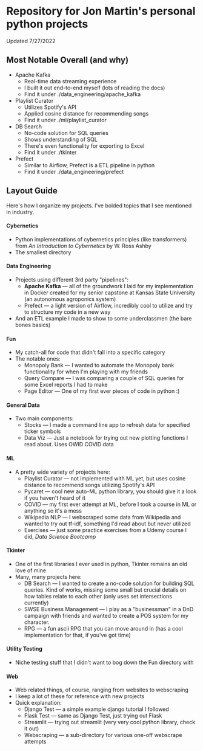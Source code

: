 # Repository for Jon Martin's personal python projects
Updated 7/27/2022

## Most Notable Overall (and why)
 - Apache Kafka
   - Real-time data streaming experience
   - I built it out end-to-end myself (lots of reading the docs)
   - Find it under ./data_engineering/apache_kafka
 - Playlist Curator
   - Utilizes Spotify's API
   - Applied cosine distance for recommending songs
   - Find it under ./ml/playlist_curator
 - DB Search
   - No-code solution for SQL queries
   - Shows understanding of SQL
   - There's even functionality for exporting to Excel
   - Find it under ./tkinter
 - Prefect
   - Similar to Airflow, Prefect is a ETL pipeline in python
   - Find it under ./data_engineering/prefect

## Layout Guide
Here's how I organize my projects. I've bolded topics that I see mentioned in industry.

#### Cybernetics
 - Python implementations of cybernetics principles (like transformers) from *An Introduction to Cybernetics* by W. Ross Ashby
  - The smallest directory
  
#### Data Engineering
 - Projects using different 3rd party "pipelines":
   - **Apache Kafka** &mdash; all of the groundwork I laid for my implementation in Docker created for my senior capstone at Kansas State University (an autonomous agroponics system)
   - Prefect &mdash; a light version of Airflow, incredibly cool to utilize and try to structure my code in a new way
 - And an ETL example I made to show to some underclassmen (the bare bones basics)
 
 #### Fun
  - My catch-all for code that didn't fall into a specific category
  - The notable ones:
    - Monopoly Bank &mdash; I wanted to automate the Monopoly bank functionality for when I'm playing with my friends
    - Query Compare &mdash; I was comparing a couple of SQL queries for some Excel reports I had to make
    - Page Editor &mdash; One of my first ever pieces of code in python :)

#### General Data
 - Two main components:
   - Stocks &mdash; I made a command line app to refresh data for specified ticker symbols
   - Data Viz &mdash; Just a notebook for trying out new plotting functions I read about. Uses OWID COVID data
   
#### ML
 - A pretty wide variety of projects here:
   - Playlist Curator &mdash; not implemented with ML yet, but uses cosine distance to recommend songs utilizing Spotify's API
   - Pycaret &mdash; cool new auto-ML python library, you should give it a look if you haven't heard of it
   - COVID &mdash; my first ever attempt at ML, before I took a course in ML or anything so it's a mess
   - Wikipedia NLP &mdash; I webscraped some data from Wikipedia and wanted to try out tf-idf, something I'd read about but never utilized
   - Exercises &mdash; just some practice exercises from a Udemy course I did, *Data Science Bootcamp*
   
#### Tkinter
 - One of the first libraries I ever used in python, Tkinter remains an old love of mine
 - Many, many projects here:
   - DB Search &mdash; I wanted to create a no-code solution for building SQL queries. Kind of works, missing some small but crucial details on how tables relate to each other (only uses set intersections currently)
   - SWSE Business Management &mdash; I play as a "businessman" in a DnD campaign with friends and wanted to create a POS system for my character.
   - RPG &mdash; a fun ascii RPG that you can move around in (has a cool implementation for that, if you've got time)

#### Utility Testing
 - Niche testing stuff that I didn't want to bog down the Fun directory with

#### Web
 - Web related things, of course, ranging from websites to webscraping
 - I keep a lot of these for reference with new projects
 - Quick explanation:
   - Django Test &mdash; a simple example django tutorial I followed
   - Flask Test &mdash; same as Django Test, just trying out Flask
   - Streamlit &mdash; trying out streamlit (very very cool python library, check it out)
   - Webscraping &mdash; a sub-directory for various one-off webscrape attempts
